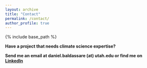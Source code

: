 ```yaml
---
layout: archive
title: "Contact"
permalink: /contact/
author_profile: true
---
```


{% include base_path %}
$~$

**Have a project that needs climate science expertise?**

**Send me an email at daniel.baldassare (at) utah.edu or find me on** [**LinkedIn**](https://www.linkedin.com/in/dbaldassare99/)
